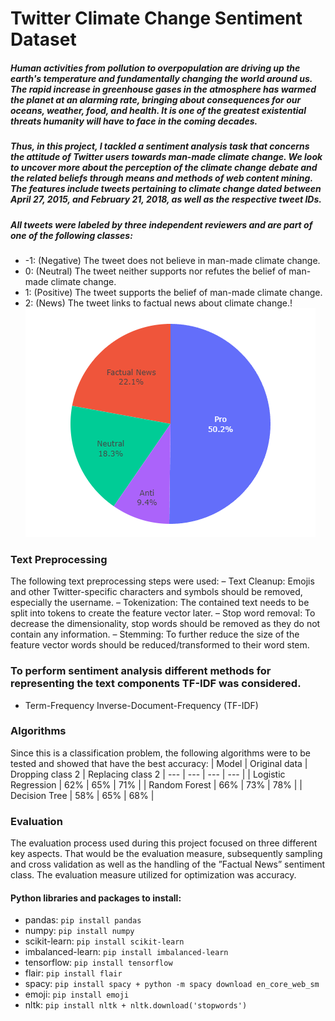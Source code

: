 # Twitter Climate Change Sentiment Dataset

##### Human activities from pollution to overpopulation are driving up the earth's temperature and fundamentally changing the world around us. The rapid increase in greenhouse gases in the atmosphere has warmed the planet at an alarming rate, bringing about consequences for our oceans, weather, food, and health. It is one of the greatest existential threats humanity will have to face in the coming decades.

##### Thus, in this project, I tackled a sentiment analysis task that concerns the attitude of Twitter users towards man-made climate change. We look to uncover more about the perception of the climate change debate and the related beliefs through means and methods of web content mining. The features include tweets pertaining to climate change dated between April 27, 2015, and February 21, 2018, as well as the respective tweet IDs.
##### All tweets were labeled by three independent reviewers and are part of one of the following classes:
- -1: (Negative) The tweet does not believe in man-made climate change.
-  0: (Neutral) The tweet neither supports nor refutes the belief of man-made climate change.
-  1: (Positive) The tweet supports the belief of man-made climate change.
-  2: (News) The tweet links to factual news about climate change.!
![Pie Chart / Classes %](https://github.com/KristiRakipllari/Twitter-Climate-Change-Sentiment-Analysis/blob/main/Pie_Chart.png)
### Text Preprocessing
The following text preprocessing steps were used:
– Text Cleanup: Emojis and other Twitter-specific characters and symbols should be removed, especially the username.
– Tokenization: The contained text needs to be split into tokens to create the feature vector later.
– Stop word removal: To decrease the dimensionality, stop words should be removed as they do not contain any information.
– Stemming: To further reduce the size of the feature vector words should be reduced/transformed to their word stem.

### To perform sentiment analysis different methods for representing the text components TF-IDF was considered.
- Term-Frequency Inverse-Document-Frequency (TF-IDF)

### Algorithms
Since this is a classification problem, the following algorithms were to be tested and showed that have the best accuracy:
| Model | Original data | Dropping class 2 | Replacing class 2
| --- | --- | --- | --- |
| Logistic Regression | 62% | 65% | 71% |
| Random Forest | 66% | 73% | 78% |
| Decision Tree | 58% | 65% | 68% |

### Evaluation
The evaluation process used during this project focused on three different key aspects. That would be the evaluation measure, subsequently sampling and cross validation as well as the handling of the ”Factual News” sentiment class.
The evaluation measure utilized for optimization was accuracy.

#### Python libraries and packages to install: 
- pandas: ```pip install pandas```
- numpy: ```pip install numpy```
- scikit-learn: ```pip install scikit-learn```
- imbalanced-learn: ```pip install imbalanced-learn```
- tensorflow: ```pip install tensorflow```
- flair: ```pip install flair```
- spacy: ```pip install spacy + python -m spacy download en_core_web_sm```
- emoji: ```pip install emoji```
- nltk: ```pip install nltk + nltk.download('stopwords')```
